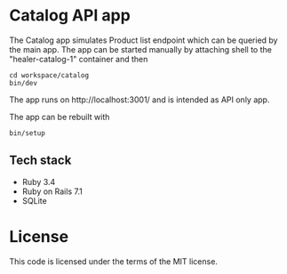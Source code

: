 # Catalog API app

The Catalog app simulates Product list endpoint which can be queried by the main app.
The app can be started manually by attaching shell to the "healer-catalog-1" container and then

    cd workspace/catalog
    bin/dev

The app runs on http://localhost:3001/ and is intended as API only app. 

The app can be rebuilt with

    bin/setup

## Tech stack

 - Ruby 3.4
 - Ruby on Rails 7.1
 - SQLite

# License

This code is licensed under the terms of the MIT license.